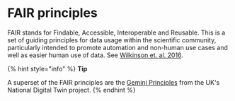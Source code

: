 # FAIR principles

FAIR stands for Findable, Accessible, Interoperable and Reusable. This is a set of guiding principles for data usage within the scientific community, particularly intended to promote automation and non-human use cases and well as easier human use of data. See [Wilkinson et. al. 2016](https://www.nature.com/articles/sdata201618).

{% hint style="info" %}
**Tip**

A superset of the FAIR principles are the [Gemini Principles](https://www.cdbb.cam.ac.uk/DFTG/GeminiPrinciples) from the UK's National Digital Twin project.
{% endhint %}
